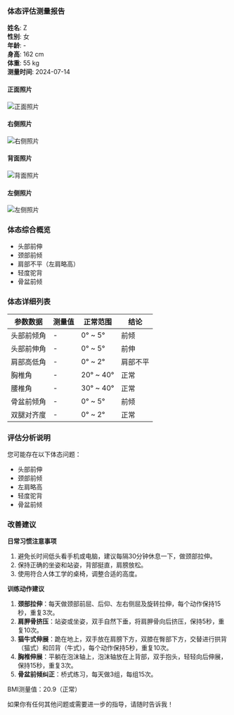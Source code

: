
### 体态评估测量报告

**姓名**: Z  
**性别**: 女  
**年龄**: -  
**身高**: 162 cm  
**体重**: 55 kg  
**测量时间**: 2024-07-14

#### 正面照片
![正面照片](/home/shell/mmpose/myresult/mytest/1c.jpg)

#### 右侧照片
![右侧照片](/home/shell/mmpose/myresult/mytest/1b.jpg)

#### 背面照片
![背面照片](/home/shell/mmpose/myresult/mytest/1c.jpg)

#### 左侧照片
![左侧照片](/home/shell/mmpose/myresult/mytest/1b.jpg)

### 体态综合概览

- 头部前伸
- 颈部前倾
- 肩部不平（左肩略高）
- 轻度驼背
- 骨盆前倾

### 体态详细列表

| 参数数据 | 测量值 | 正常范围 | 结论 |
| -------- | ------ | -------- | ---- |
| 头部前倾角 | - | 0° ~ 5° | 前倾 |
| 头部前伸角 | - | 0° ~ 5° | 前伸 |
| 肩部高低角 | - | 0° ~ 2° | 肩部不平 |
| 胸椎角 | - | 20° ~ 40° | 正常 |
| 腰椎角 | - | 30° ~ 40° | 正常 |
| 骨盆前倾角 | - | 0° ~ 5° | 前倾 |
| 双腿对齐度 | - | 0° ~ 2° | 正常 |

### 评估分析说明

您可能存在以下体态问题：
- 头部前伸
- 颈部前倾
- 左肩略高
- 轻度驼背
- 骨盆前倾

### 改善建议

**日常习惯注意事项**
1. 避免长时间低头看手机或电脑，建议每隔30分钟休息一下，做颈部拉伸。
2. 保持正确的坐姿和站姿，背部挺直，肩膀放松。
3. 使用符合人体工学的桌椅，调整合适的高度。

**训练动作建议**
1. **颈部拉伸**：每天做颈部前屈、后仰、左右侧屈及旋转拉伸，每个动作保持15秒，重复3次。
2. **肩胛骨挤压**：站姿或坐姿，双手自然下垂，将肩胛骨向后挤压，保持5秒，重复10次。
3. **猫牛式伸展**：跪在地上，双手放在肩膀下方，双膝在臀部下方，交替进行拱背（猫式）和凹背（牛式），每个动作保持5秒，重复10次。
4. **胸椎伸展**：平躺在泡沫轴上，泡沫轴放在上背部，双手抱头，轻轻向后伸展，保持15秒，重复3次。
5. **骨盆前倾纠正**：桥式练习，每天做3组，每组15次。

BMI测量值：20.9（正常）

如果你有任何其他问题或需要进一步的指导，请随时告诉我！
